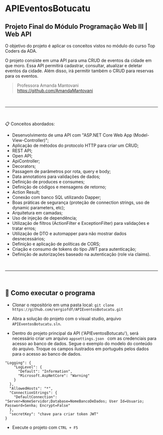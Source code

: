 # APIEventosBotucatu

## Projeto Final do Módulo Programação Web III | Web API

O objetivo do projeto é aplicar os conceitos vistos no módulo do curso Top Coders da ADA.

O projeto consiste em uma API para uma CRUD de eventos da cidade em que moro. Essa API permitirá cadastrar, consultar, atualizar e deletar eventos da cidade. Além disso, irá permitir também o CRUD para reservas para os eventos.

> Professora Amanda Mantovani <br>
> https://github.com/AmandaMantovani

<br>

--- 
<br>

📋 Conceitos abordados:
- Desenvolvimento de uma API com "ASP.NET Core Web App (Model-View-Controller)";
- Aplicação de métodos do protocolo HTTP para criar um CRUD;
- REST API;
- Open API;
- ApiController;
- Decorators;
- Passagem de parâmetros por rota, query e body;
- Data annotations para validações de dados;
- Definição de produces e consumes;
- Definição de códigos e mensagens de retorno;
- Action Result;
- Conexão com banco SQL utilizando Dapper;
- Boas práticas de segurança (proteção de connection strings, uso de dynamic parameters, etc);
- Arquitetura em camadas;
- Uso de injeção de dependência;
- Utilização de filtros (ActionFilter e ExceptionFilter) para validações e tratar erros;
- Utilização de DTO e automapper para não mostrar dados desnecessários;
- Definição e aplicação de políticas de CORS;
- Criação e consumo de tokens do tipo JWT para autenticação;
- Definição de autorizações baseado na autenticação (role via claims).

<br>

--- 
<br>

## 🚀 Como executar o programa
- Clonar o repositório em uma pasta local:
    `git clone https://github.com/sergiofdf/APIEventosBotucatu.git`
  
- Abra a solução do projeto com o visual studio, arquivo `APIEventosBotucatu.sln`.

- Dentro do projeto principal da API ('APIEventosBotucatu'), será necessário criar um arquivo `appsettings.json ` com as credenciais para acesso ao banco de dados. Segue o exemplo do modelo do conteúdo do arquivo. Troque os campos ilustrados em português pelos dados para o acesso ao banco de dados.

``` 
"Logging": {
    "LogLevel": {
      "Default": "Information",
      "Microsoft.AspNetCore": "Warning"
    }
  },
  "AllowedHosts": "*",
  "ConnectionStrings": {
    "DefaultConnection": "Server=NomeServidor;Database=NomeBancoDeDados; User Id=Usuario; Password=Senha; Encrypt=False"
  },
  "secretKey": "chave para criar token JWT"
}
```


- Execute o projeto com `CTRL + F5`